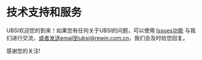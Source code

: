 # 技术支持和服务
UBSI欢迎您的到来！如果您有任何关于UBSI的问题，可以使用 [Issues功能](https://github.com/ubsi-home/support/issues) 与我们进行交流，或者发送email到ubsi@rewin.com.cn，我们会及时给您回复。

感谢您的关注!
